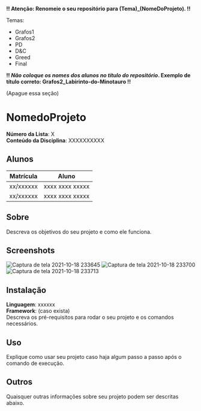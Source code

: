 **!! Atenção: Renomeie o seu repositório para (Tema)_(NomeDoProjeto). !!** 

Temas:
 - Grafos1
 - Grafos2
 - PD
 - D&C
 - Greed
 - Final 
 
 **!! *Não coloque os nomes dos alunos no título do repositório*. Exemplo de título correto: Grafos2_Labirinto-do-Minotauro !!**
 
 (Apague essa seção)

# NomedoProjeto

**Número da Lista**: X<br>
**Conteúdo da Disciplina**: XXXXXXXXXX<br>

## Alunos
|Matrícula | Aluno |
| -- | -- |
| xx/xxxxxx  |  xxxx xxxx xxxxx |
| xx/xxxxxx  |  xxxx xxxx xxxxx |

## Sobre 
Descreva os objetivos do seu projeto e como ele funciona. 

## Screenshots
![Captura de tela 2021-10-18 233645](https://user-images.githubusercontent.com/54643266/137834461-ef188773-3d28-4b8f-bd7f-36e6f36057d5.png)
![Captura de tela 2021-10-18 233700](https://user-images.githubusercontent.com/54643266/137834471-3eac1575-388b-4345-823e-7297661c12b0.png)
![Captura de tela 2021-10-18 233713](https://user-images.githubusercontent.com/54643266/137834478-91a1851e-564f-4fad-9975-71058ea791e8.png)


## Instalação 
**Linguagem**: xxxxxx<br>
**Framework**: (caso exista)<br>
Descreva os pré-requisitos para rodar o seu projeto e os comandos necessários.

## Uso 
Explique como usar seu projeto caso haja algum passo a passo após o comando de execução.

## Outros 
Quaisquer outras informações sobre seu projeto podem ser descritas abaixo.




